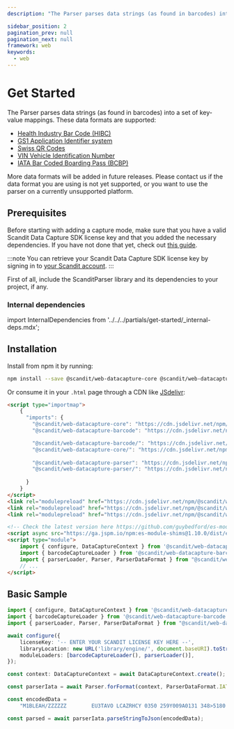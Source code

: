 ```yaml
---
description: "The Parser parses data strings (as found in barcodes) into a set of key-value mappings. These data formats are supported:                                                                                "

sidebar_position: 2
pagination_prev: null
pagination_next: null
framework: web
keywords:
  - web
---
```


# Get Started

The Parser parses data strings (as found in barcodes) into a set of key-value mappings. These data formats are supported: 

- [Health Industry Bar Code (HIBC)](https://docs.scandit.com/7.6/data-capture-sdk/web/parser/hibc.html)
- [GS1 Application Identifier system](https://docs.scandit.com/7.6/data-capture-sdk/web/parser/gs1ai.html)
- [Swiss QR Codes](https://docs.scandit.com/7.6/data-capture-sdk/web/parser/swissqr.html)
- [VIN Vehicle Identification Number](https://docs.scandit.com/7.6/data-capture-sdk/web/parser/vin.html)
- [IATA Bar Coded Boarding Pass (BCBP)](https://docs.scandit.com/7.6/data-capture-sdk/web/parser/iata-bcbp.html)

More data formats will be added in future releases. Please contact us if the data format you are using is not yet supported, or you want to use the parser on a currently unsupported platform.


## Prerequisites

Before starting with adding a capture mode, make sure that you have a valid Scandit Data Capture SDK license key and that you added the necessary dependencies. If you have not done that yet, check out [this guide](../add-sdk.md).

:::note
You can retrieve your Scandit Data Capture SDK license key by signing in to [your Scandit account](https://ssl.scandit.com/dashboard/sign-in).
:::

First of all, include the ScanditParser library and its dependencies to your project, if any.

### Internal dependencies

import InternalDependencies from '../../../partials/get-started/_internal-deps.mdx';

<InternalDependencies/>

## Installation

Install from npm it by running:

```sh
npm install --save @scandit/web-datacapture-core @scandit/web-datacapture-barcode @scandit/web-datacapture-parser
```

Or consume it in your `.html` page through a CDN like [JSdelivr](https://www.jsdelivr.com/?query=%40scandit%2Fweb-datacapture-):

```html
<script type="importmap">
    {
      "imports": {
        "@scandit/web-datacapture-core": "https://cdn.jsdelivr.net/npm/@scandit/web-datacapture-core@7.0.0/build/js/index.js",
        "@scandit/web-datacapture-barcode": "https://cdn.jsdelivr.net/npm/@scandit/web-datacapture-barcode@7.0.0/build/js/index.js",

        "@scandit/web-datacapture-barcode/": "https://cdn.jsdelivr.net/npm/@scandit/web-datacapture-barcode@7.0.0/",
        "@scandit/web-datacapture-core/": "https://cdn.jsdelivr.net/npm/@scandit/web-datacapture-core@7.0.0/",
        
        "@scandit/web-datacapture-parser": "https://cdn.jsdelivr.net/npm/@scandit/web-datacapture-parser@7.0.0/build/js/index.js",
        "@scandit/web-datacapture-parser/": "https://cdn.jsdelivr.net/npm/@scandit/web-datacapture-parser@7.0.0/",
        
      }
    }
</script>
<link rel="modulepreload" href="https://cdn.jsdelivr.net/npm/@scandit/web-datacapture-core@7.0.0/build/js/index.js" />
<link rel="modulepreload" href="https://cdn.jsdelivr.net/npm/@scandit/web-datacapture-barcode@7.0.0/build/js/index.js" />
<link rel="modulepreload" href="https://cdn.jsdelivr.net/npm/@scandit/web-datacapture-parser@7.0.0/build/js/index.js" />

<!-- Check the latest version here https://github.com/guybedford/es-module-shims/releases -->
<script async src="https://ga.jspm.io/npm:es-module-shims@1.10.0/dist/es-module-shims.js"></script>
<script type="module">
    import { configure, DataCaptureContext } from '@scandit/web-datacapture-core';
    import { barcodeCaptureLoader } from '@scandit/web-datacapture-barcode';
    import { parserLoader, Parser, ParserDataFormat } from "@scandit/web-datacapture-parser";
    // ...
</script>
```

## Basic Sample

```ts
import { configure, DataCaptureContext } from '@scandit/web-datacapture-core';
import { barcodeCaptureLoader } from '@scandit/web-datacapture-barcode';
import { parserLoader, Parser, ParserDataFormat } from "@scandit/web-datacapture-parser";

await configure({
	licenseKey: '-- ENTER YOUR SCANDIT LICENSE KEY HERE --',
	libraryLocation: new URL('library/engine/', document.baseURI).toString(),
	moduleLoaders: [barcodeCaptureLoader(), parserLoader()],
});

const context: DataCaptureContext = await DataCaptureContext.create();

const parserIata = await Parser.forFormat(context, ParserDataFormat.IATA_BCBP);

const encodedData =
    "M1BLEAH/ZZZZZZ        EU3TAVO LCAZRHCY 0350 259Y009A0131 348>5180      BCY              2A07824010159820 CY                        N";

const parsed = await parserIata.parseStringToJson(encodedData);
```